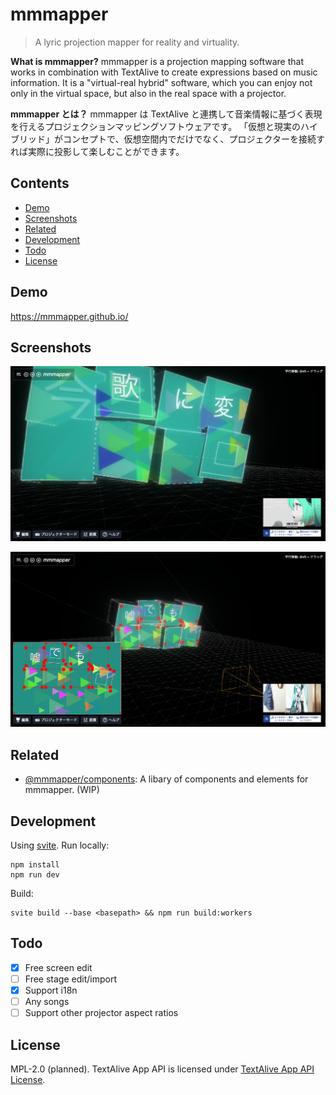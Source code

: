 # mmmapper

> A lyric projection mapper for reality and virtuality.

**What is mmmapper?** mmmapper is a projection mapping software that works in combination with TextAlive to create expressions based on music information. It is a "virtual-real hybrid" software, which you can enjoy not only in the virtual space, but also in the real space with a projector.

**mmmapper とは？** mmmapper は TextAlive と連携して音楽情報に基づく表現を行えるプロジェクションマッピングソフトウェアです。
「仮想と現実のハイブリッド」がコンセプトで、仮想空間内でだけでなく、プロジェクターを接続すれば実際に投影して楽しむことができます。

## Contents

- [Demo](#demo)
- [Screenshots](#screenshots)
- [Related](#related)
- [Development](#development)
- [Todo](#todo)
- [License](#license)

## Demo

<https://mmmapper.github.io/>

## Screenshots

![screenshot 1](assets/screenshot1.png)

![screenshot 2](assets/screenshot2.png)

## Related

- [@mmmapper/components](https://mmmapper.github.io/mmmapper-components/): A libary of components and elements for mmmapper. (WIP)

## Development

Using [svite](https://github.com/dominikg/svite). Run locally:

```
npm install
npm run dev
```

Build:

```
svite build --base <basepath> && npm run build:workers
```

## Todo

* [x] Free screen edit
* [ ] Free stage edit/import
* [x] Support i18n
* [ ] Any songs
* [ ] Support other projector aspect ratios

## License

MPL-2.0 (planned). TextAlive App API is licensed under [TextAlive App API License](https://github.com/TextAliveJp/textalive-app-api/blob/master/LICENSE.md).
